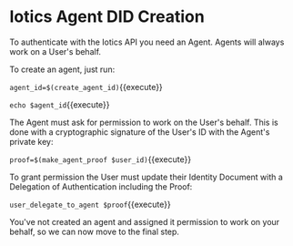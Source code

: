 # Iotics Agent DID Creation

To authenticate with the Iotics API you need an Agent. Agents will always work on a User's behalf.

To create an agent, just run:

`agent_id=$(create_agent_id)`{{execute}}

`echo $agent_id`{{execute}}

The Agent must ask for permission to work on the User's behalf. This is done with a cryptographic signature of the User's ID with the Agent's private key:

`proof=$(make_agent_proof $user_id)`{{execute}}

To grant permission the User must update their Identity Document with a Delegation of Authentication including the Proof:

`user_delegate_to_agent $proof`{{execute}}

You've not created an agent and assigned it permission to work on your behalf, so we can now move to the final step.
